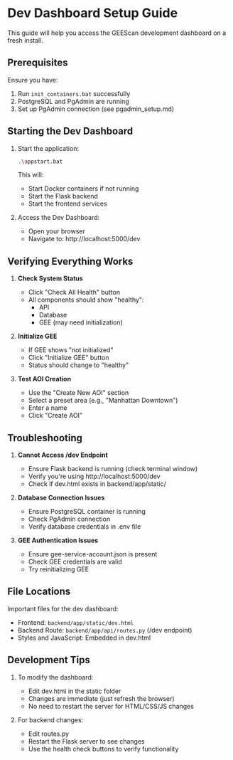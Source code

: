 # Dev Dashboard Setup Guide

This guide will help you access the GEEScan development dashboard on a fresh install.

## Prerequisites

Ensure you have:
1. Run `init_containers.bat` successfully
2. PostgreSQL and PgAdmin are running
3. Set up PgAdmin connection (see pgadmin_setup.md)

## Starting the Dev Dashboard

1. Start the application:
   ```bash
   .\appstart.bat
   ```
   This will:
   - Start Docker containers if not running
   - Start the Flask backend
   - Start the frontend services

2. Access the Dev Dashboard:
   - Open your browser
   - Navigate to: http://localhost:5000/dev
   
## Verifying Everything Works

1. **Check System Status**
   - Click "Check All Health" button
   - All components should show "healthy":
     - API
     - Database
     - GEE (may need initialization)

2. **Initialize GEE**
   - If GEE shows "not initialized"
   - Click "Initialize GEE" button
   - Status should change to "healthy"

3. **Test AOI Creation**
   - Use the "Create New AOI" section
   - Select a preset area (e.g., "Manhattan Downtown")
   - Enter a name
   - Click "Create AOI"

## Troubleshooting

1. **Cannot Access /dev Endpoint**
   - Ensure Flask backend is running (check terminal window)
   - Verify you're using http://localhost:5000/dev
   - Check if dev.html exists in backend/app/static/

2. **Database Connection Issues**
   - Ensure PostgreSQL container is running
   - Check PgAdmin connection
   - Verify database credentials in .env file

3. **GEE Authentication Issues**
   - Ensure gee-service-account.json is present
   - Check GEE credentials are valid
   - Try reinitializing GEE

## File Locations

Important files for the dev dashboard:
- Frontend: `backend/app/static/dev.html`
- Backend Route: `backend/app/api/routes.py` (/dev endpoint)
- Styles and JavaScript: Embedded in dev.html

## Development Tips

1. To modify the dashboard:
   - Edit dev.html in the static folder
   - Changes are immediate (just refresh the browser)
   - No need to restart the server for HTML/CSS/JS changes

2. For backend changes:
   - Edit routes.py
   - Restart the Flask server to see changes
   - Use the health check buttons to verify functionality
